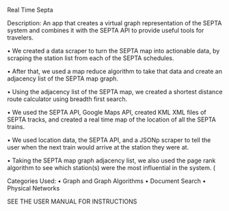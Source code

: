 Real Time Septa

Description: An app that creates a virtual graph representation of the SEPTA system and combines it with the SEPTA API to provide useful tools for travelers. 

• We created a data scraper to turn the SEPTA map into actionable data, by
scraping the station list from each of the SEPTA schedules. 

• After that, we used a map reduce algorithm to take that data and create an
adjacency list of the SEPTA map graph.

• Using the adjacency list of the SEPTA map, we created a shortest distance
route calculator using breadth first search. 

• We used the SEPTA API, Google Maps API, created KML XML files of SEPTA
tracks, and created a real time map of the location of all the SEPTA trains. 

• We used location data, the SEPTA API, and a JSONp scraper to tell the user
when the next train would arrive at the station they were at. 

• Taking the SEPTA map graph adjacency list, we also used the page rank
algorithm to see which station(s) were the most influential in the system. (


Categories Used: 
• Graph and Graph Algorithms
• Document Search
• Physical Networks

SEE THE USER MANUAL FOR INSTRUCTIONS


